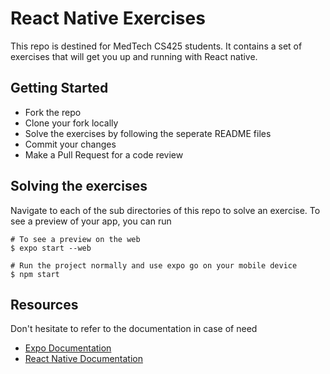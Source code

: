 # React Native Exercises

This repo is destined for MedTech CS425 students. It contains a set of exercises that will get you up and running with React native.

## Getting Started

- Fork the repo
- Clone your fork locally
- Solve the exercises by following the seperate README files
- Commit your changes
- Make a Pull Request for a code review

## Solving the exercises

Navigate to each of the sub directories of this repo to solve an exercise. To see a preview of your app, you can run

```
# To see a preview on the web
$ expo start --web

# Run the project normally and use expo go on your mobile device
$ npm start
```

## Resources

Don't hesitate to refer to the documentation in case of need

- [Expo Documentation](https://docs.expo.dev/)
- [React Native Documentation](https://reactnative.dev/docs/getting-started)
